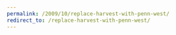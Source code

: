 ```yaml
---
permalink: /2009/10/replace-harvest-with-penn-west/
redirect_to: /replace-harvest-with-penn-west/
---
```

